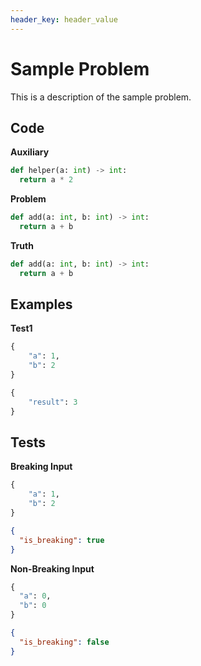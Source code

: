```yaml
---
header_key: header_value
---
```


# Sample Problem
This is a description of the sample problem.

## Code

**Auxiliary**
```python
def helper(a: int) -> int:
  return a * 2
```

**Problem**
```python
def add(a: int, b: int) -> int:
  return a + b
```

**Truth**
```python
def add(a: int, b: int) -> int:
  return a + b
```

## Examples

**Test1**
```python
{
    "a": 1,
    "b": 2
}
```

```python
{
    "result": 3
}
```

## Tests
**Breaking Input**
```python
{
    "a": 1,
    "b": 2
}
```

```json
{
  "is_breaking": true
}
```

**Non-Breaking Input**
```python
{
  "a": 0,
  "b": 0
}
```

```json
{
  "is_breaking": false
}
```
